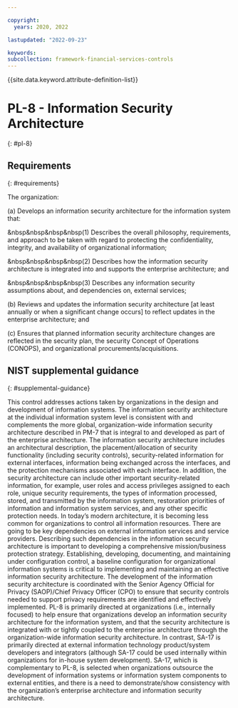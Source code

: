 ```yaml
---

copyright:
  years: 2020, 2022

lastupdated: "2022-09-23"

keywords: 
subcollection: framework-financial-services-controls
---
```


{{site.data.keyword.attribute-definition-list}}

# PL-8 - Information Security Architecture
{: #pl-8}

## Requirements
{: #requirements}

The organization:

(a) Develops an information security architecture for the information system that:

&nbsp&nbsp&nbsp&nbsp(1) Describes the overall philosophy, requirements, and approach to be taken with regard to protecting the confidentiality, integrity, and availability of organizational information;

&nbsp&nbsp&nbsp&nbsp(2) Describes how the information security architecture is integrated into and supports the enterprise architecture; and

&nbsp&nbsp&nbsp&nbsp(3) Describes any information security assumptions about, and dependencies on, external services;

(b) Reviews and updates the information security architecture [at least annually or when a significant change occurs] to reflect updates in the enterprise architecture; and

(c) Ensures that planned information security architecture changes are reflected in the security plan, the security Concept of Operations (CONOPS), and organizational procurements/acquisitions.

## NIST supplemental guidance
{: #supplemental-guidance}

This control addresses actions taken by organizations in the design and development of information systems. The information security architecture at the individual information system level is consistent with and complements the more global, organization-wide information security architecture described in PM-7 that is integral to and developed as part of the enterprise architecture. The information security architecture includes an architectural description, the placement/allocation of security functionality (including security controls), security-related information for external interfaces, information being exchanged across the interfaces, and the protection mechanisms associated with each interface. In addition, the security architecture can include other important security-related information, for example, user roles and access privileges assigned to each role, unique security requirements, the types of information processed, stored, and transmitted by the information system, restoration priorities of information and information system services, and any other specific protection needs. In today’s modern architecture, it is becoming less common for organizations to control all information resources. There are going to be key dependencies on external information services and service providers. Describing such dependencies in the information security architecture is important to developing a comprehensive mission/business protection strategy. Establishing, developing, documenting, and maintaining under configuration control, a baseline configuration for organizational information systems is critical to implementing and maintaining an effective information security architecture. The development of the information security architecture is coordinated with the Senior Agency Official for Privacy (SAOP)/Chief Privacy Officer (CPO) to ensure that security controls needed to support privacy requirements are identified and effectively implemented. PL-8 is primarily directed at organizations (i.e., internally focused) to help ensure that organizations develop an information security architecture for the information system, and that the security architecture is integrated with or tightly coupled to the enterprise architecture through the organization-wide information security architecture. In contrast, SA-17 is primarily directed at external information technology product/system developers and integrators (although SA-17 could be used internally within organizations for in-house system development). SA-17, which is complementary to PL-8, is selected when organizations outsource the development of information systems or information system components to external entities, and there is a need to demonstrate/show consistency with the organization’s enterprise architecture and information security architecture.

